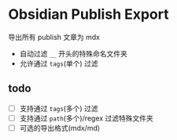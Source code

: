 # Obsidian Publish Export

导出所有 publish 文章为 mdx

- 自动过滤 `__` 开头的特殊命名文件夹
- 允许通过 `tags`(单个) 过滤

## todo

- [ ] 支持通过 `tags`(多个) 过滤
- [ ] 支持通过 `path`(多个)/regex 过滤特殊文件夹
- [ ] 可选的导出格式(mdx/md)
